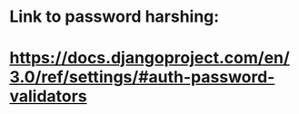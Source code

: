 # Link to password harshing:
#                           https://docs.djangoproject.com/en/3.0/ref/settings/#auth-password-validators
